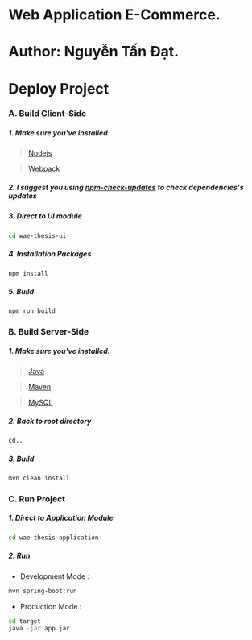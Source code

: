 # Web Application E-Commerce.
# Author: Nguyễn Tấn Đạt.
# Deploy Project
### A. Build Client-Side
##### 1. Make sure you've installed:
> [Nodejs](https://nodejs.org/en/)

> [Webpack](https://webpack.github.io/docs/installation.html)

##### 2. I suggest you using [npm-check-updates](https://www.npmjs.com/package/npm-check-updates) to check dependencies's updates

##### 3. Direct to UI module
```bash
cd wae-thesis-ui
```

##### 4. Installation Packages
```bash
npm install
```

##### 5. Build
```bash
npm run build
```

### B. Build Server-Side
##### 1. Make sure you've installed:
> [Java](http://www.oracle.com/technetwork/java/javase/downloads/index-jsp-138363.html)

> [Maven](https://maven.apache.org/)

> [MySQL](https://www.mysql.com/)

##### 2. Back to root directory
```bash
cd..
```

##### 3. Build
```bash
mvn clean install
```

### C. Run Project
##### 1. Direct to Application Module
```bash
cd wae-thesis-application
```
##### 2. Run
+ Development Mode :
```bash
mvn spring-boot:run
```
+ Production Mode : 
```bash
cd target
java -jar app.jar
```
